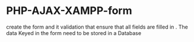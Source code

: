 # PHP-AJAX-XAMPP-form
create the form and it validation that ensure that all fields are filled in . The data Keyed in the form need to be stored in a Database
